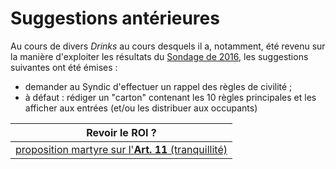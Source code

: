 # Suggestions antérieures

Au cours de divers *Drinks* au cours desquels il a, notamment, été revenu sur la manière d'exploiter les résultats du [Sondage de 2016](Sondage_2016.pdf), les suggestions suivantes  ont été émises :

* demander au Syndic d'effectuer un rappel des règles de civilité ;  
* à défaut : rédiger un "carton" contenant les 10 règles principales et les afficher aux entrées (et/ou les distribuer aux occupants)

| Revoir le ROI ? |
| --- |
| [proposition martyre sur l'**Art. 11** (tranquillité)](Art_11.md) |

